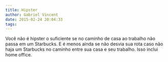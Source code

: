 ```yaml
---
title: Hipster
author: Gabriel Vincent
date: 2015-02-24 20:04:33
tags:
---
```


Você não é hipster o suficiente se no caminho de casa ao trabalho não passa em um Starbucks. E é menos ainda se não desvia sua rota caso não haja um Starbucks no caminho entre sua casa e seu trabalho. Isso inclui home office. 